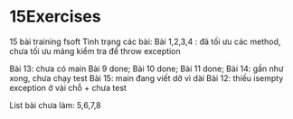 # 15Exercises
15 bài training fsoft
Tình trạng các bài:
Bài 1,2,3,4 : đã tối ưu các method, chưa tối ưu mảng kiểm tra để throw exception

Bài 13: chưa có main
Bài 9 done;
Bài 10 done;
Bài 11 done;
Bài 14: gần như xong, chưa chạy test
Bài 15: main đang viết dở vì dài
Bài 12: thiếu isempty exception ở vài chỗ + chưa test

List bài chưa làm: 
5,6,7,8

